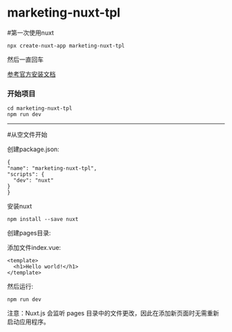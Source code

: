 # marketing-nuxt-tpl


#第一次使用nuxt

	npx create-nuxt-app marketing-nuxt-tpl

然后一直回车


[参考官方安装文档](https://zh.nuxtjs.org/guide/installation)



### 开始项目

	cd marketing-nuxt-tpl
	npm run dev



----

#从空文件开始

创建package.json:

	{
    "name": "marketing-nuxt-tpl",
    "scripts": {
      "dev": "nuxt"
    }
  	}

安装nuxt

	npm install --save nuxt



创建pages目录:


添加文件index.vue:

	<template>
	  <h1>Hello world!</h1>
	</template>


然后运行:

	npm run dev


注意：Nuxt.js 会监听 pages 目录中的文件更改，因此在添加新页面时无需重新启动应用程序。